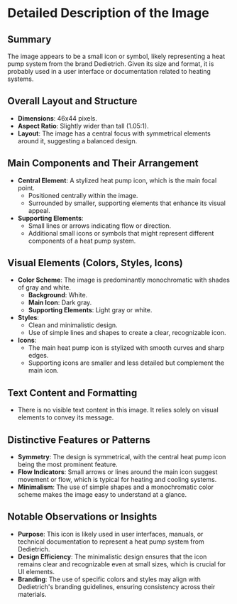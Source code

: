# Detailed Description of the Image

## Summary
The image appears to be a small icon or symbol, likely representing a heat pump system from the brand Dedietrich. Given its size and format, it is probably used in a user interface or documentation related to heating systems.

## Overall Layout and Structure
- **Dimensions**: 46x44 pixels.
- **Aspect Ratio**: Slightly wider than tall (1.05:1).
- **Layout**: The image has a central focus with symmetrical elements around it, suggesting a balanced design.

## Main Components and Their Arrangement
- **Central Element**: A stylized heat pump icon, which is the main focal point.
  - Positioned centrally within the image.
  - Surrounded by smaller, supporting elements that enhance its visual appeal.
- **Supporting Elements**:
  - Small lines or arrows indicating flow or direction.
  - Additional small icons or symbols that might represent different components of a heat pump system.

## Visual Elements (Colors, Styles, Icons)
- **Color Scheme**: The image is predominantly monochromatic with shades of gray and white.
  - **Background**: White.
  - **Main Icon**: Dark gray.
  - **Supporting Elements**: Light gray or white.
- **Styles**:
  - Clean and minimalistic design.
  - Use of simple lines and shapes to create a clear, recognizable icon.
- **Icons**:
  - The main heat pump icon is stylized with smooth curves and sharp edges.
  - Supporting icons are smaller and less detailed but complement the main icon.

## Text Content and Formatting
- There is no visible text content in this image. It relies solely on visual elements to convey its message.

## Distinctive Features or Patterns
- **Symmetry**: The design is symmetrical, with the central heat pump icon being the most prominent feature.
- **Flow Indicators**: Small arrows or lines around the main icon suggest movement or flow, which is typical for heating and cooling systems.
- **Minimalism**: The use of simple shapes and a monochromatic color scheme makes the image easy to understand at a glance.

## Notable Observations or Insights
- **Purpose**: This icon is likely used in user interfaces, manuals, or technical documentation to represent a heat pump system from Dedietrich.
- **Design Efficiency**: The minimalistic design ensures that the icon remains clear and recognizable even at small sizes, which is crucial for UI elements.
- **Branding**: The use of specific colors and styles may align with Dedietrich's branding guidelines, ensuring consistency across their materials.